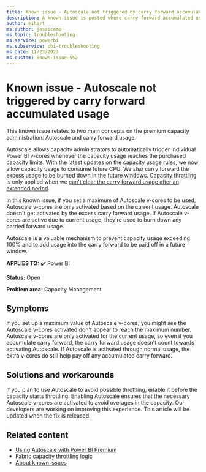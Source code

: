 ```yaml
---
title: Known issue - Autoscale not triggered by carry forward accumulated usage
description: A known issue is posted where carry forward accumulated usage doesn't trigger Autoscale
author: mihart
ms.author: jessicamo
ms.topic: troubleshooting
ms.service: powerbi
ms.subservice: pbi-troubleshooting
ms.date: 11/23/2023
ms.custom: known-issue-552
---
```


# Known issue - Autoscale not triggered by carry forward accumulated usage

This known issue relates to two main concepts on the premium capacity administration: Autoscale and carry forward usage.

Autoscale allows capacity administrators to automatically trigger individual Power BI v-cores whenever the capacity usage reaches the purchased capacity limits. With the latest updates on the capacity usage rules, we now allow capacity usage to consume future CPU. We also carry forward the excess usage to be burned down in the future windows. Capacity throttling is only applied when we [can't clear the carry forward usage after an extended period](../../enterprise/throttling.md#future-smoothed-consumption).

In this known issue, if you set a maximum of Autoscale v-cores to be used, Autoscale v-cores are only activated based on the current usage. Autoscale doesn't get activated by the excess carry forward usage.
If Autoscale v-cores are active due to current usage, they're used to burn down any carried forward usage.

Autoscale is a valuable mechanism to prevent capacity usage exceeding 100% and to add usage into the carry forward to be paid off in a future window.

**APPLIES TO:** ✔️ Power BI

**Status:** Open

**Problem area:** Capacity Management

## Symptoms

If you set up a maximum value of Autoscale v-cores, you might see the Autoscale v-cores activated don't appear to reach the maximum number. Autoscale v-cores are only activated for the current usage, so even if you accumulate carry forward, the carry forward usage doesn't count towards activating Autoscale. If Autoscale is activated through normal usage, the extra v-cores do still help pay off any accumulated carry forward.

## Solutions and workarounds

If you plan to use Autoscale to avoid possible throttling, enable it before the capacity starts throttling.  Enabling Autoscale ensures that the necessary Autoscale v-cores are activated to avoid overages in the capacity.  Our developers are working on improving this experience. This article will be updated when the fix is released.

## Related content

- [Using Autoscale with Power BI Premium](/power-bi/enterprise/service-premium-auto-scale)
- [Fabric capacity throttling logic](../../enterprise/throttling.md)
- [About known issues](/power-bi/troubleshoot/known-issues/power-bi-known-issues)
